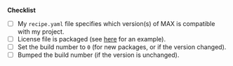 **Checklist**
- [ ] My `recipe.yaml` file specifies which version(s) of MAX is compatible with my project.
- [ ] License file is packaged (see [here](https://github.com/modular/modular-community/blob/dbe0200598733fea411ee2246507705e8ea07a32/recipes/hue/recipe.yaml#L33-L40) for an example).
- [ ] Set the build number to `0` (for new packages, or if the version changed).
- [ ] Bumped the build number (if the version is unchanged).
